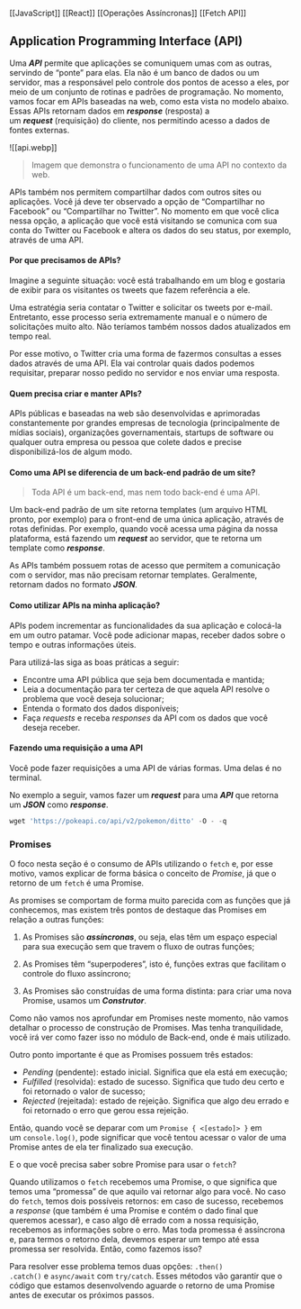 [[JavaScript]]
[[React]]
[[Operações Assíncronas]]
[[Fetch API]]


## Application Programming Interface (API)
  
Uma **_API_** permite que aplicações se comuniquem umas com as outras, servindo de “ponte” para elas. Ela não é um banco de dados ou um servidor, mas a responsável pelo controle dos pontos de acesso a eles, por meio de um conjunto de rotinas e padrões de programação.
No momento, vamos focar em APIs baseadas na web, como esta vista no modelo abaixo. Essas APIs retornam dados em **_response_** (resposta) a um **_request_** (requisição) do cliente, nos permitindo acesso a dados de fontes externas.

![[api.webp]]
> Imagem que demonstra o funcionamento de uma API no contexto da web.

APIs também nos permitem compartilhar dados com outros sites ou aplicações. Você já deve ter observado a opção de “Compartilhar no Facebook” ou “Compartilhar no Twitter”. No momento em que você clica nessa opção, a aplicação que você está visitando se comunica com sua conta do Twitter ou Facebook e altera os dados do seu status, por exemplo, através de uma API.

#### Por que precisamos de APIs?

Imagine a seguinte situação: você está trabalhando em um blog e gostaria de exibir para os visitantes os tweets que fazem referência a ele.

Uma estratégia seria contatar o Twitter e solicitar os tweets por e-mail. Entretanto, esse processo seria extremamente manual e o número de solicitações muito alto. Não teríamos também nossos dados atualizados em tempo real.

Por esse motivo, o Twitter cria uma forma de fazermos consultas a esses dados através de uma API. Ela vai controlar quais dados podemos requisitar, preparar nosso pedido no servidor e nos enviar uma resposta.

#### Quem precisa criar e manter APIs?

APIs públicas e baseadas na web são desenvolvidas e aprimoradas constantemente por grandes empresas de tecnologia (principalmente de mídias sociais), organizações governamentais, startups de software ou qualquer outra empresa ou pessoa que colete dados e precise disponibilizá-los de algum modo.

#### Como uma API se diferencia de um back-end padrão de um site?
> Toda API é um back-end, mas nem todo back-end é uma API.


Um back-end padrão de um site retorna templates (um arquivo HTML pronto, por exemplo) para o front-end de uma única aplicação, através de rotas definidas. Por exemplo, quando você acessa uma página da nossa plataforma, está fazendo um **_request_** ao servidor, que te retorna um template como **_response_**.

As APIs também possuem rotas de acesso que permitem a comunicação com o servidor, mas não precisam retornar templates. Geralmente, retornam dados no formato **_JSON_**.

#### Como utilizar APIs na minha aplicação?

APIs podem incrementar as funcionalidades da sua aplicação e colocá-la em um outro patamar. Você pode adicionar mapas, receber dados sobre o tempo e outras informações úteis.

Para utilizá-las siga as boas práticas a seguir:

-   Encontre uma API pública que seja bem documentada e mantida;
-   Leia a documentação para ter certeza de que aquela API resolve o problema que você deseja solucionar;
-   Entenda o formato dos dados disponíveis;
-   Faça _requests_ e receba _responses_ da API com os dados que você deseja receber.

#### Fazendo uma requisição a uma API

Você pode fazer requisições a uma API de várias formas. Uma delas é no terminal.

No exemplo a seguir, vamos fazer um **_request_** para uma **_API_** que retorna um **_JSON_** como **_response_**.

```js
wget 'https://pokeapi.co/api/v2/pokemon/ditto' -O - -q
```

### Promises
O foco nesta seção é o consumo de APIs utilizando o `fetch` e, por esse motivo, vamos explicar de forma básica o conceito de _Promise_, já que o retorno de um `fetch` é uma Promise.

As promises se comportam de forma muito parecida com as funções que já conhecemos, mas existem três pontos de destaque das Promises em relação a outras funções:

1.  As Promises são **_assíncronas_**, ou seja, elas têm um espaço especial para sua execução sem que travem o fluxo de outras funções;
    
2.  As Promises têm “superpoderes”, isto é, funções extras que facilitam o controle do fluxo assíncrono;
    
3.  As Promises são construídas de uma forma distinta: para criar uma nova Promise, usamos um **_Construtor_**.
    

Como não vamos nos aprofundar em Promises neste momento, não vamos detalhar o processo de construção de Promises. Mas tenha tranquilidade, você irá ver como fazer isso no módulo de Back-end, onde é mais utilizado.

Outro ponto importante é que as Promises possuem três estados:

-   _Pending_ (pendente): estado inicial. Significa que ela está em execução;
-   _Fulfilled_ (resolvida): estado de sucesso. Significa que tudo deu certo e foi retornado o valor de sucesso;
-   _Rejected_ (rejeitada): estado de rejeição. Significa que algo deu errado e foi retornado o erro que gerou essa rejeição.

Então, quando você se deparar com um `Promise { <[estado]> }` em um `console.log()`, pode significar que você tentou acessar o valor de uma Promise antes de ela ter finalizado sua execução.

E o que você precisa saber sobre Promise para usar o `fetch`?

Quando utilizamos o `fetch` recebemos uma Promise, o que significa que temos uma “promessa” de que aquilo vai retornar algo para você. No caso do `fetch`, temos dois possíveis retornos: em caso de sucesso, recebemos a _response_ (que também é uma Promise e contém o dado final que queremos acessar), e caso algo dê errado com a nossa requisição, recebemos as informações sobre o erro. Mas toda promessa é assíncrona e, para termos o retorno dela, devemos esperar um tempo até essa promessa ser resolvida. Então, como fazemos isso?

Para resolver esse problema temos duas opções: `.then() .catch()` e `async/await` com `try/catch`. Esses métodos vão garantir que o código que estamos desenvolvendo aguarde o retorno de uma Promise antes de executar os próximos passos.